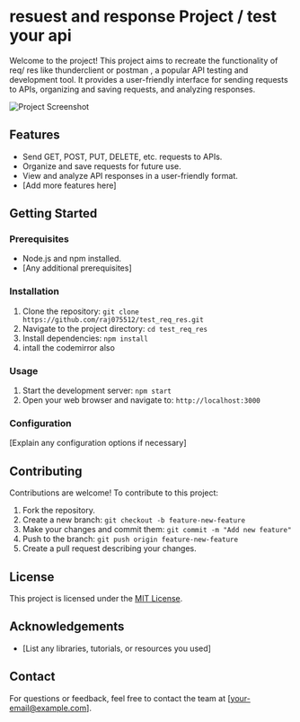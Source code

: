 # resuest and response Project / test your api

Welcome to the project! This project aims to recreate the functionality of  req/ res like thunderclient or postman  , a popular API testing and development tool. It provides a user-friendly interface for sending requests to APIs, organizing and saving requests, and analyzing responses.

![Project Screenshot](screenshot.png) <!-- Replace with a screenshot of your project -->

## Features

- Send GET, POST, PUT, DELETE, etc. requests to APIs.
- Organize and save requests for future use.
- View and analyze API responses in a user-friendly format.
- [Add more features here]

## Getting Started

### Prerequisites

- Node.js and npm installed.
- [Any additional prerequisites]

### Installation

1. Clone the repository: `git clone https://github.com/raj075512/test_req_res.git`
2. Navigate to the project directory: `cd test_req_res`
3. Install dependencies: `npm install`
4. intall the codemirror also

### Usage

1. Start the development server: `npm start`
2. Open your web browser and navigate to: `http://localhost:3000`

### Configuration

[Explain any configuration options if necessary]

## Contributing

Contributions are welcome! To contribute to this project:

1. Fork the repository.
2. Create a new branch: `git checkout -b feature-new-feature`
3. Make your changes and commit them: `git commit -m "Add new feature"`
4. Push to the branch: `git push origin feature-new-feature`
5. Create a pull request describing your changes.

## License

This project is licensed under the [MIT License](LICENSE).

## Acknowledgements

- [List any libraries, tutorials, or resources you used]

## Contact

For questions or feedback, feel free to contact the team at [your-email@example.com].

